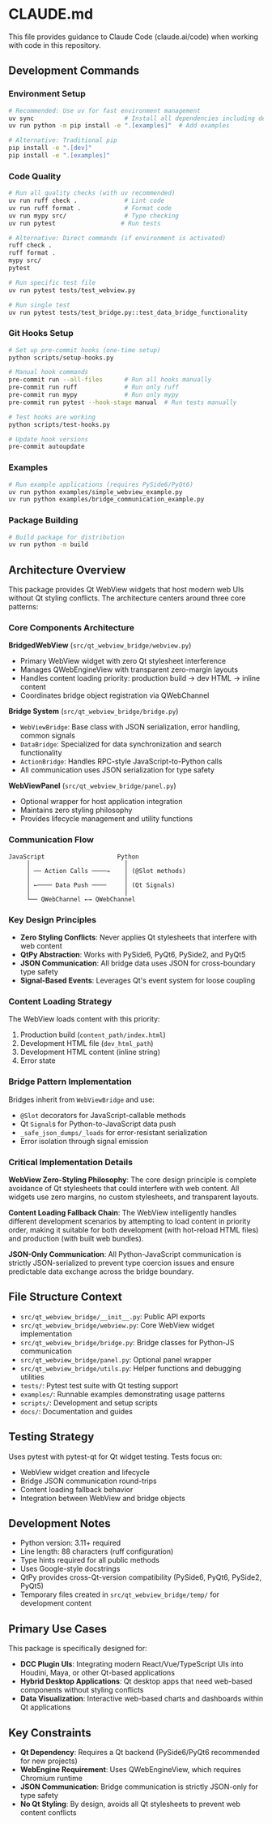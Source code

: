 # CLAUDE.md

This file provides guidance to Claude Code (claude.ai/code) when working with code in this repository.

## Development Commands

### Environment Setup
```bash
# Recommended: Use uv for fast environment management
uv sync                         # Install all dependencies including dev
uv run python -m pip install -e ".[examples]"  # Add examples

# Alternative: Traditional pip
pip install -e ".[dev]"
pip install -e ".[examples]"
```

### Code Quality
```bash
# Run all quality checks (with uv recommended)
uv run ruff check .             # Lint code
uv run ruff format .            # Format code
uv run mypy src/                # Type checking
uv run pytest                  # Run tests

# Alternative: Direct commands (if environment is activated)
ruff check .
ruff format .
mypy src/
pytest

# Run specific test file
uv run pytest tests/test_webview.py

# Run single test
uv run pytest tests/test_bridge.py::test_data_bridge_functionality
```

### Git Hooks Setup
```bash
# Set up pre-commit hooks (one-time setup)
python scripts/setup-hooks.py

# Manual hook commands
pre-commit run --all-files      # Run all hooks manually
pre-commit run ruff             # Run only ruff
pre-commit run mypy             # Run only mypy  
pre-commit run pytest --hook-stage manual  # Run tests manually

# Test hooks are working
python scripts/test-hooks.py

# Update hook versions
pre-commit autoupdate
```

### Examples
```bash
# Run example applications (requires PySide6/PyQt6)
uv run python examples/simple_webview_example.py
uv run python examples/bridge_communication_example.py
```

### Package Building
```bash
# Build package for distribution
uv run python -m build
```

## Architecture Overview

This package provides Qt WebView widgets that host modern web UIs without Qt styling conflicts. The architecture centers around three core patterns:

### Core Components Architecture

**BridgedWebView** (`src/qt_webview_bridge/webview.py`)
- Primary WebView widget with zero Qt stylesheet interference
- Manages QWebEngineView with transparent zero-margin layouts
- Handles content loading priority: production build → dev HTML → inline content
- Coordinates bridge object registration via QWebChannel

**Bridge System** (`src/qt_webview_bridge/bridge.py`)
- `WebViewBridge`: Base class with JSON serialization, error handling, common signals
- `DataBridge`: Specialized for data synchronization and search functionality
- `ActionBridge`: Handles RPC-style JavaScript-to-Python calls
- All communication uses JSON serialization for type safety

**WebViewPanel** (`src/qt_webview_bridge/panel.py`)
- Optional wrapper for host application integration
- Maintains zero styling philosophy
- Provides lifecycle management and utility functions

### Communication Flow

```
JavaScript                    Python
     │                          │
     │ ── Action Calls ────→    │ (@Slot methods)
     │                          │
     │ ←──── Data Push ────     │ (Qt Signals)
     │                          │
     └── QWebChannel ←→ QWebChannel
```

### Key Design Principles

- **Zero Styling Conflicts**: Never applies Qt stylesheets that interfere with web content
- **QtPy Abstraction**: Works with PySide6, PyQt6, PySide2, and PyQt5
- **JSON Communication**: All bridge data uses JSON for cross-boundary type safety
- **Signal-Based Events**: Leverages Qt's event system for loose coupling

### Content Loading Strategy

The WebView loads content with this priority:
1. Production build (`content_path/index.html`)
2. Development HTML file (`dev_html_path`)
3. Development HTML content (inline string)
4. Error state

### Bridge Pattern Implementation

Bridges inherit from `WebViewBridge` and use:
- `@Slot` decorators for JavaScript-callable methods
- Qt `Signal`s for Python-to-JavaScript data push
- `_safe_json_dumps/_loads` for error-resistant serialization
- Error isolation through signal emission

### Critical Implementation Details

**WebView Zero-Styling Philosophy**: The core design principle is complete avoidance of Qt stylesheets that could interfere with web content. All widgets use zero margins, no custom stylesheets, and transparent layouts.

**Content Loading Fallback Chain**: The WebView intelligently handles different development scenarios by attempting to load content in priority order, making it suitable for both development (with hot-reload HTML files) and production (with built web bundles).

**JSON-Only Communication**: All Python-JavaScript communication is strictly JSON-serialized to prevent type coercion issues and ensure predictable data exchange across the bridge boundary.

## File Structure Context

- `src/qt_webview_bridge/__init__.py`: Public API exports
- `src/qt_webview_bridge/webview.py`: Core WebView widget implementation
- `src/qt_webview_bridge/bridge.py`: Bridge classes for Python-JS communication
- `src/qt_webview_bridge/panel.py`: Optional panel wrapper
- `src/qt_webview_bridge/utils.py`: Helper functions and debugging utilities
- `tests/`: Pytest test suite with Qt testing support
- `examples/`: Runnable examples demonstrating usage patterns
- `scripts/`: Development and setup scripts
- `docs/`: Documentation and guides

## Testing Strategy

Uses pytest with pytest-qt for Qt widget testing. Tests focus on:
- WebView widget creation and lifecycle
- Bridge JSON communication round-trips
- Content loading fallback behavior
- Integration between WebView and bridge objects

## Development Notes

- Python version: 3.11+ required
- Line length: 88 characters (ruff configuration) 
- Type hints required for all public methods
- Uses Google-style docstrings
- QtPy provides cross-Qt-version compatibility (PySide6, PyQt6, PySide2, PyQt5)
- Temporary files created in `src/qt_webview_bridge/temp/` for development content

## Primary Use Cases

This package is specifically designed for:
- **DCC Plugin UIs**: Integrating modern React/Vue/TypeScript UIs into Houdini, Maya, or other Qt-based applications
- **Hybrid Desktop Applications**: Qt desktop apps that need web-based components without styling conflicts
- **Data Visualization**: Interactive web-based charts and dashboards within Qt applications

## Key Constraints

- **Qt Dependency**: Requires a Qt backend (PySide6/PyQt6 recommended for new projects)
- **WebEngine Requirement**: Uses QWebEngineView, which requires Chromium runtime
- **JSON Communication**: Bridge communication is strictly JSON-only for type safety
- **No Qt Styling**: By design, avoids all Qt stylesheets to prevent web content conflicts